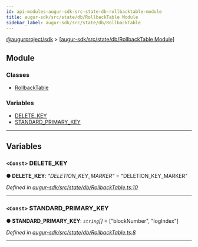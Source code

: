 ```yaml
---
id: api-modules-augur-sdk-src-state-db-rollbacktable-module
title: augur-sdk/src/state/db/RollbackTable Module
sidebar_label: augur-sdk/src/state/db/RollbackTable
---
```


[@augurproject/sdk](api-readme.md) > [[augur-sdk/src/state/db/RollbackTable Module]](api-modules-augur-sdk-src-state-db-rollbacktable-module.md)

## Module

### Classes

* [RollbackTable](api-classes-augur-sdk-src-state-db-rollbacktable-rollbacktable.md)

### Variables

* [DELETE_KEY](api-modules-augur-sdk-src-state-db-rollbacktable-module.md#delete_key)
* [STANDARD_PRIMARY_KEY](api-modules-augur-sdk-src-state-db-rollbacktable-module.md#standard_primary_key)

---

## Variables

<a id="delete_key"></a>

### `<Const>` DELETE_KEY

**● DELETE_KEY**: *"DELETION_KEY_MARKER"* = "DELETION_KEY_MARKER"

*Defined in [augur-sdk/src/state/db/RollbackTable.ts:10](https://github.com/AugurProject/augur/blob/1e1466f1d3/packages/augur-sdk/src/state/db/RollbackTable.ts#L10)*

___
<a id="standard_primary_key"></a>

### `<Const>` STANDARD_PRIMARY_KEY

**● STANDARD_PRIMARY_KEY**: *`string`[]* =  ["blockNumber", "logIndex"]

*Defined in [augur-sdk/src/state/db/RollbackTable.ts:8](https://github.com/AugurProject/augur/blob/1e1466f1d3/packages/augur-sdk/src/state/db/RollbackTable.ts#L8)*

___

